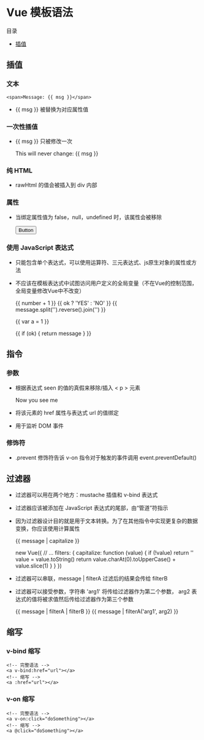 # Vue 模板语法

目录

- [插值](#11)

## 插值

### 文本

    <span>Message: {{ msg }}</span>

- {{ msg }} 被替换为对应属性值

### 一次性插值

- {{ msg }} 只被修改一次


    <span v-once>This will never change: {{ msg }}</span>

### 纯 HTML

- rawHtml 的值会被插入到 div 内部


    <div v-html="rawHtml"></div>

### 属性

- 当绑定属性值为 false，null，undefined 时，该属性会被移除


    <div v-bind:id="dynamicId"></div>
    <button v-bind:disabled="isButtonDisabled">Button</button>

### 使用 JavaScript 表达式

- 只能包含单个表达式，可以使用运算符、三元表达式、js原生对象的属性或方法
- 不应该在模板表达式中试图访问用户定义的全局变量（不在Vue的控制范围，全局变量修改Vue中不改变）


    <span>{{ number + 1 }}</span>
    <span>{{ ok ? 'YES' : 'NO' }}</span>
    <span>{{ message.split('').reverse().join('') }}</span>
    <div v-bind:id="'list-' + id"></div>

    <!-- 这是语句，不是表达式 -->
    <span>{{ var a = 1 }}</span>
    <!-- 流控制也不会生效，请使用三元表达式 -->
    <span>{{ if (ok) { return message } }}</span>

## 指令

### 参数

- 根据表达式 seen 的值的真假来移除/插入 < p > 元素


    <p v-if="seen">Now you see me</p>

- 将该元素的 href 属性与表达式 url 的值绑定


    <a v-bind:href="url"></a>

- 用于监听 DOM 事件


    <a v-on:click="doSomething">

### 修饰符

- .prevent 修饰符告诉 v-on 指令对于触发的事件调用 event.preventDefault()


    <form v-on:submit.prevent="onSubmit"></form>

## 过滤器

- 过滤器可以用在两个地方：mustache 插值和 v-bind 表达式
- 过滤器应该被添加在 JavaScript 表达式的尾部，由“管道”符指示
- 因为过滤器设计目的就是用于文本转换。为了在其他指令中实现更复杂的数据变换，你应该使用计算属性


    <!-- in mustaches -->
    <span>{{ message | capitalize }}</span>
    <!-- in v-bind -->
    <div v-bind:id="rawId | formatId"></div>

    new Vue({
      // ...
      filters: {
        capitalize: function (value) {
          if (!value) return ''
          value = value.toString()
          return value.charAt(0).toUpperCase() + value.slice(1)
        }
      }
    })

- 过滤器可以串联，message | filterA 过滤后的结果会传给 filterB
- 过滤器可以接受参数，字符串 'arg1' 将传给过滤器作为第二个参数， arg2 表达式的值将被求值然后传给过滤器作为第三个参数


    <span>{{ message | filterA | filterB }}</span>
    <span>{{ message | filterA('arg1', arg2) }}</span>

## 缩写

### v-bind 缩写

    <!-- 完整语法 -->
    <a v-bind:href="url"></a>
    <!-- 缩写 -->
    <a :href="url"></a>

### v-on 缩写

    <!-- 完整语法 -->
    <a v-on:click="doSomething"></a>
    <!-- 缩写 -->
    <a @click="doSomething"></a>